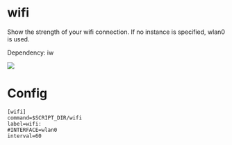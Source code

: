 # wifi

Show the strength of your wifi connection.
If no instance is specified, wlan0 is used.

Dependency: iw

![](wifi.png)

# Config

```
[wifi]
command=$SCRIPT_DIR/wifi
label=wifi:
#INTERFACE=wlan0
interval=60
```
